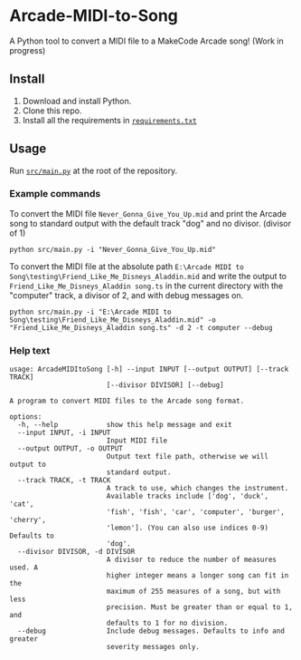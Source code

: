 # Arcade-MIDI-to-Song

A Python tool to convert a MIDI file to a MakeCode Arcade song! (Work in
progress)

## Install

1. Download and install Python.
2. Clone this repo.
3. Install all the requirements in [`requirements.txt`](requirements.txt)

## Usage

Run [`src/main.py`](src/main.py) at the root of the repository.

### Example commands

To convert the MIDI file `Never_Gonna_Give_You_Up.mid` and print the Arcade
song to standard output with the default track "dog" and no divisor.
(divisor of 1)

```commandline
python src/main.py -i "Never_Gonna_Give_You_Up.mid"
```

To convert the MIDI file at the absolute path
`E:\Arcade MIDI to Song\testing\Friend_Like_Me_Disneys_Aladdin.mid` and
write the output to `Friend_Like_Me_Disneys_Aladdin song.ts` in the current
directory with the "computer" track, a divisor of 2, and with debug messages
on.

```commandline
python src/main.py -i "E:\Arcade MIDI to Song\testing\Friend_Like_Me_Disneys_Aladdin.mid" -o "Friend_Like_Me_Disneys_Aladdin song.ts" -d 2 -t computer --debug
```

### Help text

```commandline
usage: ArcadeMIDItoSong [-h] --input INPUT [--output OUTPUT] [--track TRACK]
                        [--divisor DIVISOR] [--debug]

A program to convert MIDI files to the Arcade song format.

options:
  -h, --help            show this help message and exit
  --input INPUT, -i INPUT
                        Input MIDI file
  --output OUTPUT, -o OUTPUT
                        Output text file path, otherwise we will output to
                        standard output.
  --track TRACK, -t TRACK
                        A track to use, which changes the instrument.
                        Available tracks include ['dog', 'duck', 'cat',
                        'fish', 'fish', 'car', 'computer', 'burger', 'cherry',
                        'lemon']. (You can also use indices 0-9) Defaults to
                        'dog'.
  --divisor DIVISOR, -d DIVISOR
                        A divisor to reduce the number of measures used. A
                        higher integer means a longer song can fit in the
                        maximum of 255 measures of a song, but with less
                        precision. Must be greater than or equal to 1, and
                        defaults to 1 for no division.
  --debug               Include debug messages. Defaults to info and greater
                        severity messages only.
```
